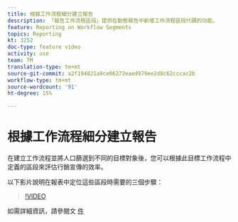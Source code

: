 ```yaml
---
title: 根據工作流程細分建立報告
description: 「報告工作流程區段」提供在動態報告中新增工作流程區段代碼的功能。
feature: Reporting on Workflow Segments
topics: Reporting
kt: 3252
doc-type: feature video
activity: use
team: TM
translation-type: tm+mt
source-git-commit: a2f194821a9ce06272eaed979ee2d8c62cccac2b
workflow-type: tm+mt
source-wordcount: '91'
ht-degree: 15%

---
```



# 根據工作流程細分建立報告

在建立工作流程並將人口篩選到不同的目標對象後，您可以根據此目標工作流程中定義的區段來評估行銷宣傳的效率。

以下影片說明在報表中定位這些區段時需要的三個步驟：

>[!VIDEO](https://video.tv.adobe.com/v/28262?quality=12)

如需詳細資訊，請參閱文 [件](https://docs.adobe.com/content/help/en/campaign-standard/using/reporting/customizing-reports/creating-a-report-workflow-segment.html)
